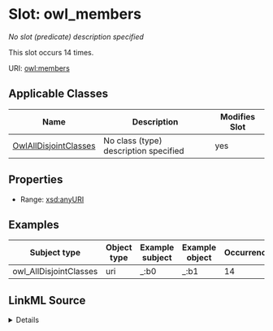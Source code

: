 

# Slot: owl_members


_No slot (predicate) description specified_






This slot occurs 14 times.


URI: [owl:members](http://www.w3.org/2002/07/owl#members)



<!-- no inheritance hierarchy -->





## Applicable Classes

| Name | Description | Modifies Slot |
| --- | --- | --- |
| [OwlAllDisjointClasses](../classes/OwlAllDisjointClasses.md) | No class (type) description specified |  yes  |







## Properties

* Range: [xsd:anyURI](http://www.w3.org/2001/XMLSchema#anyURI)






## Examples

| Subject type | Object type | Example subject | Example object | Occurrences |
| --- | --- | --- | --- | --- |
| owl_AllDisjointClasses | uri | _:b0 | _:b1 | 14 |




## LinkML Source

<details>

```yaml
name: owl_members
annotations:
  count:
    tag: count
    value: 14
description: No slot (predicate) description specified
examples:
- object:
    example_object: _:b1
    example_object_type: uri
    example_predicate: owl:members
    example_subject: _:b0
    example_subject_type: owl_AllDisjointClasses
from_schema: sudokn-kg
rank: 1000
slot_uri: owl:members
alias: owl_members
domain_of:
- owl_AllDisjointClasses
range: uri

```
</details>